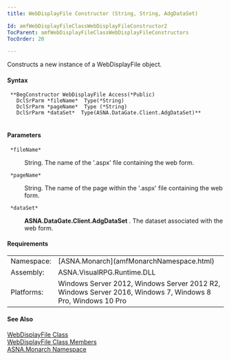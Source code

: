 ```yaml
---
title: WebDisplayFile Constructor (String, String, AdgDataSet)

Id: amfWebDisplayFileClassWebDisplayFileConstructor2
TocParent: amfWebDisplayFileClassWebDisplayFileConstructors
TocOrder: 20

---
```


Constructs a new instance of a WebDisplayFile object.

#### Syntax
<pre class="prettyprint"><code class="avr"> **BegConstructor WebDisplayFile Access(*Public)
   DclSrParm *fileName*  Type(*String)
   DclSrParm *pageName*  Type (*String)
   DclSrParm *dataSet*  Type(ASNA.DataGate.Client.AdgDataSet)** </code>
      </pre>

#### Parameters
<dl>
        <dt>
          <code> *fileName* </code>
        </dt>
        <dd>

String. The name of the '.aspx' file containing the web form.
</dd>
        <dt>
          <code> *pageName* </code>
        </dt>
        <dd>

String. The name of the page within the '.aspx' file containing the web form.
</dd>
        <dt>
          <code> *dataSet* </code>
        </dt>
        <dd>

**ASNA.DataGate.Client.AdgDataSet** . The dataset associated with the web form.
</dd>
</dl>
<!-- -->

#### Requirements
<table class="dttable" cellspacing="0" cellpadding="4" width="60%">
           <colgroup>
            <col width="15%" style="font-weight:bold" />
            <col width="85%" />
          </colgroup>
          <tr>
            <td>Namespace:</td>
            <td>[ASNA.Monarch](amfMonarchNamespace.html)</td>
          </tr>
          <tr>
            <td>Assembly:</td>
            <td>ASNA.VisualRPG.Runtime.DLL</td>
          </tr>
         <tr>
            <td>Platforms:</td>
            <td> Windows Server 2012, Windows Server 2012 R2, Windows Server 2016,  Windows 7, Windows 8 Pro, Windows 10 Pro</td>
         </tr>
</table>

<!-- end -->

#### See Also
[ WebDisplayFile Class](amfWebDisplayFileClass.html) <br /> [ WebDisplayFile Class Members](amfWebDisplayFileClassMembers.html) <br /> [ASNA.Monarch Namespace](amfMonarchNamespace.html)

